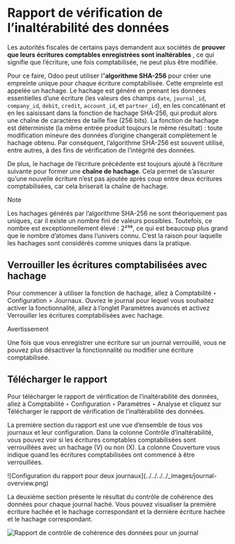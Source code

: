 # Rapport de vérification de l’inaltérabilité des données

Les autorités fiscales de certains pays demandent aux sociétés de **prouver
que leurs écritures comptables enregistrées sont inaltérables** , ce qui
signifie que l’écriture, une fois comptabilisée, ne peut plus être modifiée.

Pour ce faire, Odoo peut utiliser l”**algorithme SHA-256** pour créer une
empreinte unique pour chaque écriture comptabilisée. Cette empreinte est
appelée un hachage. Le hachage est généré en prenant les données essentielles
d’une écriture (les valeurs des champs `date`, `journal_id`, `company_id`,
`debit`, `credit`, `account_id`, et `partner_id`), en les concaténant et en
les saisissant dans la fonction de hachage SHA-256, qui produit alors une
chaîne de caractères de taille fixe (256 bits). La fonction de hachage est
déterministe (la même entrée produit toujours le même résultat) : toute
modification mineure des données d’origine changerait complètement le hachage
obtenu. Par conséquent, l’algorithme SHA-256 est souvent utilisé, entre
autres, à des fins de vérification de l’intégrité des données.

De plus, le hachage de l’écriture précédente est toujours ajouté à l’écriture
suivante pour former une **chaîne de hachage**. Cela permet de s’assurer
qu’une nouvelle écriture n’est pas ajoutée après coup entre deux écritures
comptabilisées, car cela briserait la chaîne de hachage.

Note

Les hachages générés par l’algorithme SHA-256 ne sont théoriquement pas
uniques, car il existe un nombre fini de valeurs possibles. Toutefois, ce
nombre est exceptionnellement élevé : 2²⁵⁶, ce qui est beaucoup plus grand que
le nombre d’atomes dans l’univers connu. C’est la raison pour laquelle les
hachages sont considérés comme uniques dans la pratique.

## Verrouiller les écritures comptabilisées avec hachage

Pour commencer à utiliser la fonction de hachage, allez à Comptabilité ‣
Configuration > Journaux. Ouvrez le journal pour lequel vous souhaitez activer
la fonctionnalité, allez à l’onglet Paramètres avancés et activez Verrouiller
les écritures comptabilisées avec hachage.

Avertissement

Une fois que vous enregistrer une écriture sur un journal verrouillé, vous ne
pouvez plus désactiver la fonctionnalité ou modifier une écriture
comptabilisée.

## Télécharger le rapport

Pour télécharger le rapport de vérification de l’inaltérabilité des données,
allez à Comptabilité ‣ Configuration ‣ Paramètres ‣ Analyse et cliquez sur
Télécharger le rapport de vérification de l’inaltérabilité des données.

La première section du rapport est une vue d’ensemble de tous vos journaux et
leur configuration. Dans la colonne Contrôle d’inaltérabilité, vous pouvez
voir si les écritures comptables comptabilisées sont verrouillées avec un
hachage (V) ou non (X). La colonne Couverture vous indique quand les écritures
comptabilisées ont commencé à être verrouillées.

![Configuration du rapport pour deux journaux](../../../../_images/journal-
overview.png)

La deuxième section présente le résultat du contrôle de cohérence des données
pour chaque journal haché. Vous pouvez visualiser la première écriture hachée
et le hachage correspondant et la dernière écriture hachée et le hachage
correspondant.

![Rapport de contrôle de cohérence des données pour un
journal](../../../../_images/data-consistency-check.png)

